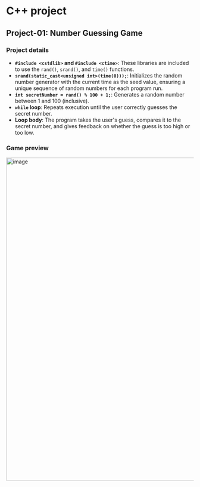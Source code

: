 # C++ project 
## Project-01: Number Guessing Game

### Project details
  - **`#include <cstdlib>` and `#include <ctime>`**: These libraries are included to use the `rand()`, `srand()`, and `time()` functions.  
  - **`srand(static_cast<unsigned int>(time(0)));`**: Initializes the random number generator with the current time as the seed value, ensuring a unique sequence of random numbers for each program run.  
  - **`int secretNumber = rand() % 100 + 1;`**: Generates a random number between 1 and 100 (inclusive).  
  - **`while` loop**: Repeats execution until the user correctly guesses the secret number.  
  - **Loop body**: The program takes the user's guess, compares it to the secret number, and gives feedback on whether the guess is too high or too low.  

### Game preview
<img width="867" alt="image" src="https://github.com/user-attachments/assets/855c23fc-949f-47b4-ab03-5662186e7093">
